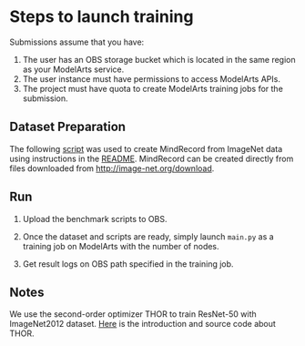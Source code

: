 # Steps to launch training
Submissions assume that you have:

1.  The user has an OBS storage bucket which is located in the same region as your ModelArts service.
2.  The user instance must have permissions to access ModelArts APIs.
3.  The project must have quota to create ModelArts training jobs for the submission.

## Dataset Preparation

The following [script](https://github.com/mindspore-ai/mindspore/blob/master/example/cv_to_mindrecord/ImageNet_Similar_Perf/run_imagenet.sh)
was used to create MindRecord from ImageNet data using instructions in the
[README](https://github.com/mindspore-ai/mindspore/tree/master/example/cv_to_mindrecord/ImageNet_Similar_Perf).
MindRecord can be created directly from files downloaded from http://image-net.org/download.

## Run

1.  Upload the benchmark scripts to OBS.

2.  Once the dataset and scripts are ready, simply launch `main.py` as a training job on ModelArts with the number of nodes.

3.  Get result logs on OBS path specified in the training job.

## Notes

We use the second-order optimizer THOR to train ResNet-50 with ImageNet2012 dataset. [Here](https://gitee.com/mindspore/mindspore/tree/master/example/resnet50_imagenet2012_THOR) is the introduction and source code about THOR.